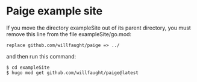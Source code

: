 # Paige example site

If you move the directory exampleSite out of its parent directory,
you must remove this line from the file exampleSite/go.mod:

```
replace github.com/willfaught/paige => ../
```

and then run this command:

```
$ cd exampleSite
$ hugo mod get github.com/willfaught/paige@latest
```
